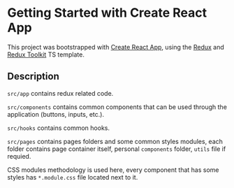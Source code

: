 # Getting Started with Create React App

This project was bootstrapped with [Create React App](https://github.com/facebook/create-react-app), using the [Redux](https://redux.js.org/) and [Redux Toolkit](https://redux-toolkit.js.org/) TS template.

## Description

`src/app` contains redux related code.

`src/components` contains common components that can be used through the application (buttons, inputs, etc.).

`src/hooks` contains common hooks.

`src/pages` contains pages folders and some common styles modules, each folder contains page container itself, personal `components` folder, `utils` file if requied.

CSS modules methodology is used here, every component that has some styles has `*.module.css` file located next to it.
